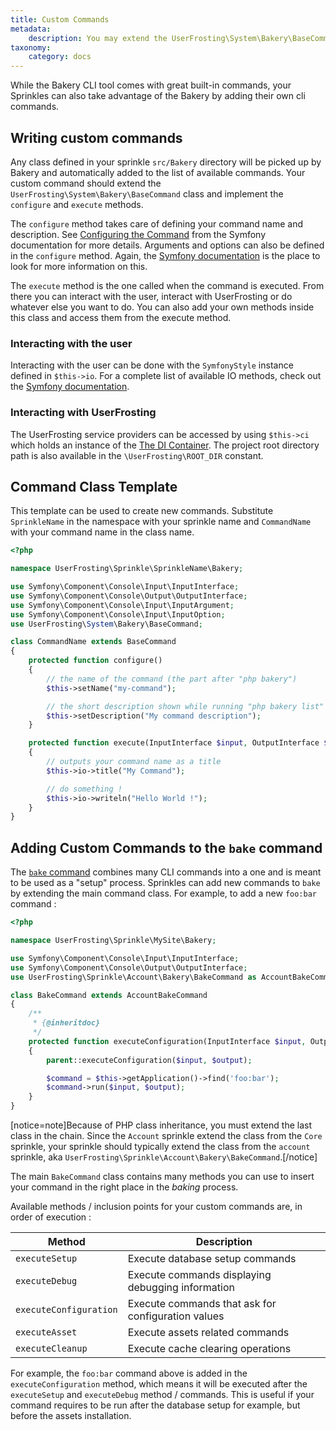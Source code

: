 ```yaml
---
title: Custom Commands
metadata:
    description: You may extend the UserFrosting\System\Bakery\BaseCommand class to implement your own CLI commands that can be run through Bakery.
taxonomy:
    category: docs
---
```


While the Bakery CLI tool comes with great built-in commands, your Sprinkles can also take advantage of the Bakery by adding their own cli commands.

## Writing custom commands

Any class defined in your sprinkle `src/Bakery` directory will be picked up by Bakery and automatically added to the list of available commands. Your custom command should extend the `UserFrosting\System\Bakery\BaseCommand` class and implement the `configure` and `execute` methods.

The `configure` method takes care of defining your command name and description. See [Configuring the Command](http://symfony.com/doc/current/console.html#configuring-the-command) from the Symfony documentation for more details. Arguments and options can also be defined in the `configure` method. Again, the [Symfony documentation](http://symfony.com/doc/current/components/console/console_arguments.html) is the place to look for more information on this.

The `execute` method is the one called when the command is executed. From there you can interact with the user, interact with UserFrosting or do whatever else you want to do. You can also add your own methods inside this class and access them from the execute method.

### Interacting with the user

Interacting with the user can be done with the `SymfonyStyle` instance defined in `$this->io`. For a complete list of available IO methods, check out the [Symfony documentation](http://symfony.com/doc/current/console/style.html#helper-methods).

### Interacting with UserFrosting

The UserFrosting service providers can be accessed by using `$this->ci` which holds an instance of the [The DI Container](/services/the-di-container). The project root directory path is also available in the `\UserFrosting\ROOT_DIR` constant.

## Command Class Template

This template can be used to create new commands. Substitute `SprinkleName` in the namespace with your sprinkle name and `CommandName` with your command name in the class name.

```php
<?php

namespace UserFrosting\Sprinkle\SprinkleName\Bakery;

use Symfony\Component\Console\Input\InputInterface;
use Symfony\Component\Console\Output\OutputInterface;
use Symfony\Component\Console\Input\InputArgument;
use Symfony\Component\Console\Input\InputOption;
use UserFrosting\System\Bakery\BaseCommand;

class CommandName extends BaseCommand
{
    protected function configure()
    {
        // the name of the command (the part after "php bakery")
        $this->setName("my-command");

        // the short description shown while running "php bakery list"
        $this->setDescription("My command description");
    }

    protected function execute(InputInterface $input, OutputInterface $output)
    {
        // outputs your command name as a title
        $this->io->title("My Command");

        // do something !
        $this->io->writeln("Hello World !");
    }
}
```

## Adding Custom Commands to the `bake` command

The [`bake` command](/cli/commands#bake) combines many CLI commands into a one and is meant to be used as a "setup" process. Sprinkles can add new commands to `bake` by extending the main command class. For example, to add a new `foo:bar` command :

```php
<?php

namespace UserFrosting\Sprinkle\MySite\Bakery;

use Symfony\Component\Console\Input\InputInterface;
use Symfony\Component\Console\Output\OutputInterface;
use UserFrosting\Sprinkle\Account\Bakery\BakeCommand as AccountBakeCommand;

class BakeCommand extends AccountBakeCommand
{
    /**
     * {@inheritdoc}
     */
    protected function executeConfiguration(InputInterface $input, OutputInterface $output)
    {
        parent::executeConfiguration($input, $output);

        $command = $this->getApplication()->find('foo:bar');
        $command->run($input, $output);
    }
}
```

[notice=note]Because of PHP class inheritance, you must extend the last class in the chain. Since the `Account` sprinkle extend the class from the `Core` sprinkle, your sprinkle should typically extend the class from the `account` sprinkle, aka `UserFrosting\Sprinkle\Account\Bakery\BakeCommand`.[/notice]

The main `BakeCommand` class contains many methods you can use to insert your command in the right place in the _baking_ process.

Available methods / inclusion points for your custom commands are, in order of execution :

| Method                 | Description                                        |
| ---------------------- | -------------------------------------------------- |
| `executeSetup`         | Execute database setup commands                    |
| `executeDebug`         | Execute commands displaying debugging information  |
| `executeConfiguration` | Execute commands that ask for configuration values |
| `executeAsset`         | Execute assets related commands                    |
| `executeCleanup`       | Execute cache clearing operations                  |

For example, the `foo:bar` command above is added in the `executeConfiguration` method, which means it will be executed after the `executeSetup` and `executeDebug` method / commands. This is useful if your command requires to be run after the database setup for example, but before the assets installation.
